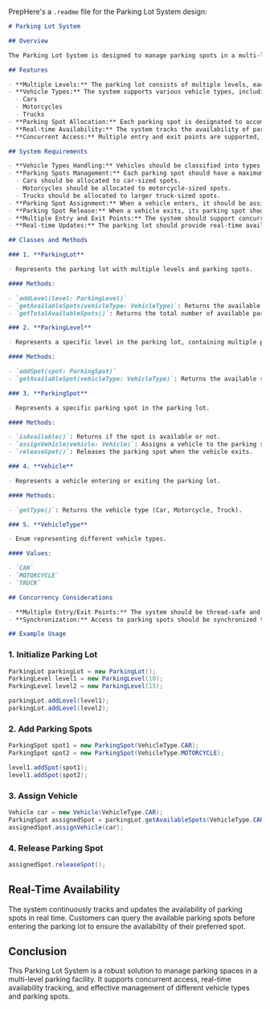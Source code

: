 PrepHere's a `.readme` file for the Parking Lot System design:

```markdown
# Parking Lot System

## Overview

The Parking Lot System is designed to manage parking spots in a multi-level parking facility. It supports multiple types of vehicles such as cars, motorcycles, and trucks, and efficiently handles the allocation and release of parking spots. The system provides real-time availability updates, handles multiple entry and exit points, and supports concurrent access for customers.

## Features

- **Multiple Levels:** The parking lot consists of multiple levels, each with a set number of parking spots.
- **Vehicle Types:** The system supports various vehicle types, including:
  - Cars
  - Motorcycles
  - Trucks
- **Parking Spot Allocation:** Each parking spot is designated to accommodate a specific type of vehicle.
- **Real-time Availability:** The system tracks the availability of parking spots and provides real-time data to users.
- **Concurrent Access:** Multiple entry and exit points are supported, with the system handling concurrent operations.

## System Requirements

- **Vehicle Types Handling:** Vehicles should be classified into types such as car, motorcycle, and truck.
- **Parking Spots Management:** Each parking spot should have a maximum size and should be able to handle specific vehicle types:
  - Cars should be allocated to car-sized spots.
  - Motorcycles should be allocated to motorcycle-sized spots.
  - Trucks should be allocated to larger truck-sized spots.
- **Parking Spot Assignment:** When a vehicle enters, it should be assigned the closest available parking spot based on its type.
- **Parking Spot Release:** When a vehicle exits, its parking spot should be released, and the spot should be marked as available again.
- **Multiple Entry and Exit Points:** The system should support concurrent parking operations through multiple entry and exit points.
- **Real-time Updates:** The parking lot should provide real-time availability information, so users can check the availability of spots before entering.

## Classes and Methods

### 1. **ParkingLot**

- Represents the parking lot with multiple levels and parking spots.

#### Methods:

- `addLevel(level: ParkingLevel)`
- `getAvailableSpots(vehicleType: VehicleType)`: Returns the available parking spots for a specific vehicle type.
- `getTotalAvailableSpots()`: Returns the total number of available parking spots across all levels.

### 2. **ParkingLevel**

- Represents a specific level in the parking lot, containing multiple parking spots.

#### Methods:

- `addSpot(spot: ParkingSpot)`
- `getAvailableSpot(vehicleType: VehicleType)`: Returns the available spot for the given vehicle type.

### 3. **ParkingSpot**

- Represents a specific parking spot in the parking lot.

#### Methods:

- `isAvailable()`: Returns if the spot is available or not.
- `assignVehicle(vehicle: Vehicle)`: Assigns a vehicle to the parking spot.
- `releaseSpot()`: Releases the parking spot when the vehicle exits.

### 4. **Vehicle**

- Represents a vehicle entering or exiting the parking lot.

#### Methods:

- `getType()`: Returns the vehicle type (Car, Motorcycle, Truck).

### 5. **VehicleType**

- Enum representing different vehicle types.

#### Values:

- `CAR`
- `MOTORCYCLE`
- `TRUCK`

## Concurrency Considerations

- **Multiple Entry/Exit Points:** The system should be thread-safe and handle concurrent entry and exit requests.
- **Synchronization:** Access to parking spots should be synchronized to avoid race conditions, especially when a spot is being assigned or released.

## Example Usage
```

### 1. **Initialize Parking Lot**

```java
ParkingLot parkingLot = new ParkingLot();
ParkingLevel level1 = new ParkingLevel(10);
ParkingLevel level2 = new ParkingLevel(15);

parkingLot.addLevel(level1);
parkingLot.addLevel(level2);
```

### 2. **Add Parking Spots**

```java
ParkingSpot spot1 = new ParkingSpot(VehicleType.CAR);
ParkingSpot spot2 = new ParkingSpot(VehicleType.MOTORCYCLE);

level1.addSpot(spot1);
level1.addSpot(spot2);
```

### 3. **Assign Vehicle**

```java
Vehicle car = new Vehicle(VehicleType.CAR);
ParkingSpot assignedSpot = parkingLot.getAvailableSpots(VehicleType.CAR);
assignedSpot.assignVehicle(car);
```

### 4. **Release Parking Spot**

```java
assignedSpot.releaseSpot();
```

## Real-Time Availability

The system continuously tracks and updates the availability of parking spots in real time. Customers can query the available parking spots before entering the parking lot to ensure the availability of their preferred spot.

## Conclusion

This Parking Lot System is a robust solution to manage parking spaces in a multi-level parking facility. It supports concurrent access, real-time availability tracking, and effective management of different vehicle types and parking spots.
